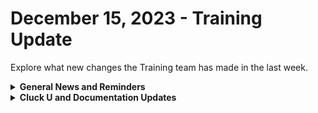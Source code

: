 # December 15, 2023 - Training Update

Explore what new changes the Training team has made in the last week.

<details>

<summary><strong>General News and Reminders</strong></summary>

* **SHOUT OUT** to all those who've successfully taken our [Broken link](broken-reference "mention")Exam, and collected your prestigious **Certified Rewster** badge in Discord.&#x20;
  * Stay tuned for more information on how to get your official certification issued for sharing on LinkedIn, and hanging on your wall with pride.
* Reminder to express your interest in the App Platform Alpha Program by filling out the form on the[Broken link](broken-reference "mention") page.&#x20;
  * More info to come on the early January launch details next week.
* **Reminder about Cluck U Holiday Hours:**
  * Live Training will be unavailable from December 18th \~ January 8th for the Holidays and New Year
  * Feel free to sit by the fire, with a glass of bourbon, or tasty eggnog, and watch our videos while you wait with anticipation for our return
* Join us in our [Cluck-U Discord channel](https://discord.com/channels/936789089703845988/1121465945295167588) if you have any questions, comments, or concerns!

</details>

<details>

<summary><strong>Cluck U and Documentation Updates</strong></summary>

**What's New at Cluck University?**

* &#x20;**Added** [Broken link](broken-reference "mention") Elective Page
* More to come in the New Year!

**New & Updated Pages:**

* Last week's Open Mic page and recording is available here: [dec-8th-2023-never-send-a-human-to-do-a-machines-job.md](../../roc-open-mics/roc-open-mics-north-america/2023-roc-open-mics/dec-8th-2023-never-send-a-human-to-do-a-machines-job.md "mention")
* Note added to [microsoft-azure-integration-setup.md](../../../documentation/configuration/integrations/integration-guides/microsoft-cloud-integration-bundle/microsoft-azure/microsoft-azure-integration-setup.md "mention")

</details>
